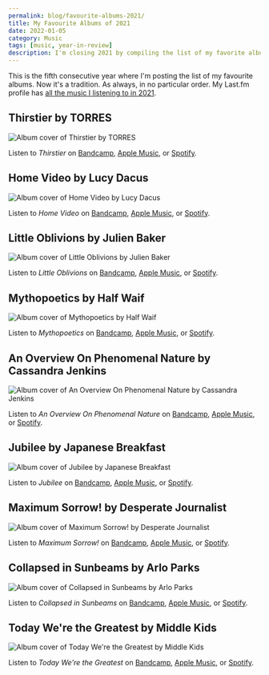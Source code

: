 ```yaml
---
permalink: blog/favourite-albums-2021/
title: My Favourite Albums of 2021
date: 2022-01-05
category: Music
tags: [music, year-in-review]
description: I'm closing 2021 by compiling the list of my favorite albums of the year.
---
```


This is the fifth consecutive year where I'm posting the list of my favourite albums. Now it's a tradition. As always, in no particular order. My Last.fm profile has [all the music I listening to in 2021](https://www.last.fm/user/feredir/library/albums?from=2021-01-01&rangetype=year).

## Thirstier by TORRES

![Album cover of Thirstier by TORRES](/blog/2022-01-05-favourite-albums-2021/torres-thirstier.jpg)

Listen to _Thirstier_ on [Bandcamp](https://torrestorrestorres.bandcamp.com/album/thirstier), [Apple Music](https://music.apple.com/at/album/thirstier/1564152909?l=en), or [Spotify](https://open.spotify.com/album/5Sq7ZgoJQQEY54oupmAtbu).

## Home Video by Lucy Dacus

![Album cover of Home Video by Lucy Dacus](/blog/2022-01-05-favourite-albums-2021/lucy-dacus-home-video.jpg)

Listen to _Home Video_ on [Bandcamp](https://lucydacus.bandcamp.com/album/home-video), [Apple Music](https://music.apple.com/at/album/home-video/1586471742?l=en), or [Spotify](https://open.spotify.com/album/2nwfSapJ3YIq7Ofad4Vuh1).

## Little Oblivions by Julien Baker

![Album cover of Little Oblivions by Julien Baker](/blog/2022-01-05-favourite-albums-2021/julien-baker-little-oblivious.jpg)

Listen to _Little Oblivions_ on [Bandcamp](https://julienbaker.bandcamp.com/album/little-oblivions), [Apple Music](https://music.apple.com/at/album/little-oblivions/1586464816?l=en), or [Spotify](https://open.spotify.com/album/3IQRHa9iVLsGlSuVHiHZ3A).

## Mythopoetics by Half Waif

![Album cover of Mythopoetics by Half Waif](/blog/2022-01-05-favourite-albums-2021/half-waif-mythopoetics.jpg)

Listen to _Mythopoetics_ on [Bandcamp](https://halfwaif.bandcamp.com/album/mythopoetics), [Apple Music](https://music.apple.com/at/album/mythopoetics/1561315256?l=en), or [Spotify](https://open.spotify.com/album/4FdIfIKSgiDBEG6Er5ANj4).

## An Overview On Phenomenal Nature by Cassandra Jenkins

![Album cover of An Overview On Phenomenal Nature by Cassandra Jenkins](/blog/2022-01-05-favourite-albums-2021/cassandra-jenkins-an-overview-on-phenomenal-nature.jpg)

Listen to _An Overview On Phenomenal Nature_ on [Bandcamp](https://cassandrajenkins.bandcamp.com/album/an-overview-on-phenomenal-nature), [Apple Music](https://music.apple.com/at/album/an-overview-on-phenomenal-nature/1539001628?l=en), or [Spotify](https://open.spotify.com/album/1NzOdSkSNmBhhg72KlNcsE).

## Jubilee by Japanese Breakfast

![Album cover of Jubilee by Japanese Breakfast](/blog/2022-01-05-favourite-albums-2021/japanese-breakfast-jubilee.jpg)

Listen to _Jubilee_ on [Bandcamp](https://michellezauner.bandcamp.com/album/jubilee), [Apple Music](https://music.apple.com/at/album/jubilee/1553364590?l=en), or [Spotify](https://open.spotify.com/album/0ajoNtBO6xHfWEkORtRCAv).

## Maximum Sorrow! by Desperate Journalist

![Album cover of Maximum Sorrow! by Desperate Journalist](/blog/2022-01-05-favourite-albums-2021/desperate-journalist-maximum-sorrow.jpg)

Listen to _Maximum Sorrow!_ on [Bandcamp](https://desperatejournalist.bandcamp.com/album/maximum-sorrow-2), [Apple Music](https://music.apple.com/at/album/maximum-sorrow/1559029228?l=en), or [Spotify](https://open.spotify.com/album/3rj40fZ0EUmRXm1kHSc6d9).

## Collapsed in Sunbeams by Arlo Parks

![Album cover of Collapsed in Sunbeams by Arlo Parks](/blog/2022-01-05-favourite-albums-2021/arlo-parks-collapsed-in-sunbeams.jpg)

Listen to _Collapsed in Sunbeams_ on [Bandcamp](https://arloparks.bandcamp.com/album/collapsed-in-sunbeams), [Apple Music](https://music.apple.com/at/album/collapsed-in-sunbeams-up-next-film-edition/1550632003?l=en), or [Spotify](https://open.spotify.com/album/42joEEymK7EIHODfNB4yug).

## Today We're the Greatest by Middle Kids

![Album cover of Today We're the Greatest by Middle Kids](/blog/2022-01-05-favourite-albums-2021/middle-kids-today-were-the-greatest.jpg)

Listen to _Today We're the Greatest_ on [Bandcamp](https://middlekids.bandcamp.com/album/today-we-re-the-greatest), [Apple Music](https://music.apple.com/at/album/today-were-the-greatest/1542609518?l=en), or [Spotify](https://open.spotify.com/album/5dK1qxuVTRmckVMtThjoGu).
